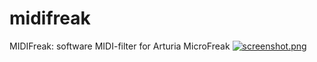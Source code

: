# midifreak
MIDIFreak: software MIDI-filter for Arturia MicroFreak 
[![screenshot.png](https://i.postimg.cc/W1J8gpCT/screenshot.png)](https://postimg.cc/RW4wzmvD)
